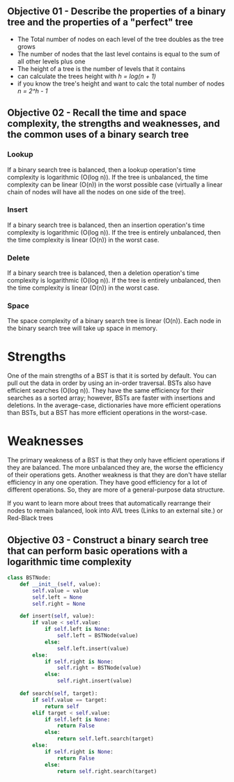 ## Objective 01 - Describe the properties of a binary tree and the properties of a "perfect" tree
- The Total number of nodes on each level of the tree doubles as the tree grows
- The number of nodes that the last level contains is equal to the sum of all other levels plus one
- The height of a tree is the number of levels that it contains
- can calculate the trees height with *h = log(n + 1)*
- if you know the tree's height and want to calc the total number of nodes *n = 2^h - 1*


## Objective 02 - Recall the time and space complexity, the strengths and weaknesses, and the common uses of a binary search tree
### Lookup
If a binary search tree is balanced, then a lookup operation's time complexity is logarithmic (O(log n)). If the tree is unbalanced, the time complexity can be linear (O(n)) in the worst possible case (virtually a linear chain of nodes will have all the nodes on one side of the tree).

### Insert
If a binary search tree is balanced, then an insertion operation's time complexity is logarithmic (O(log n)). If the tree is entirely unbalanced, then the time complexity is linear (O(n)) in the worst case.

### Delete
If a binary search tree is balanced, then a deletion operation's time complexity is logarithmic (O(log n)). If the tree is entirely unbalanced, then the time complexity is linear (O(n)) in the worst case.

### Space
The space complexity of a binary search tree is linear (O(n)). Each node in the binary search tree will take up space in memory.

# Strengths
One of the main strengths of a BST is that it is sorted by default. You can pull out the data in order by using an in-order traversal. BSTs also have efficient searches (O(log n)). They have the same efficiency for their searches as a sorted array; however, BSTs are faster with insertions and deletions. In the average-case, dictionaries have more efficient operations than BSTs, but a BST has more efficient operations in the worst-case.

# Weaknesses
The primary weakness of a BST is that they only have efficient operations if they are balanced. The more unbalanced they are, the worse the efficiency of their operations gets. Another weakness is that they are don't have stellar efficiency in any one operation. They have good efficiency for a lot of different operations. So, they are more of a general-purpose data structure.

If you want to learn more about trees that automatically rearrange their nodes to remain balanced, look into AVL trees (Links to an external site.) or Red-Black trees

## Objective 03 - Construct a binary search tree that can perform basic operations with a logarithmic time complexity
```python
class BSTNode:
    def __init__(self, value):
        self.value = value
        self.left = None
        self.right = None

    def insert(self, value):
        if value < self.value:
            if self.left is None:
                self.left = BSTNode(value)
            else:
                self.left.insert(value)
        else:
            if self.right is None:
                self.right = BSTNode(value)
            else:
                self.right.insert(value)

    def search(self, target):
        if self.value == target:
            return self
        elif target < self.value:
            if self.left is None:
                return False
            else:
                return self.left.search(target)
        else:
            if self.right is None:
                return False
            else:
                return self.right.search(target)
```
